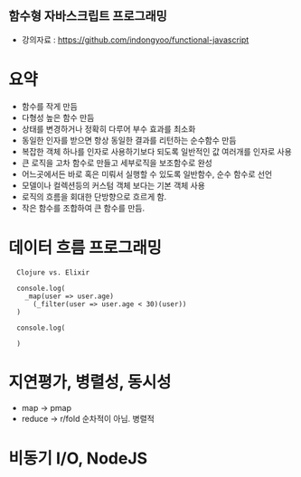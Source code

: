 
## 함수형 자바스크립트 프로그래밍
- 강의자료 : https://github.com/indongyoo/functional-javascript

# 요약
- 함수를 작게 만듬
- 다형성 높은 함수 만듬
- 상태를 변경하거나 정확히 다루어 부수 효과를 최소화
- 동일한 인자를 받으면 항상 동일한 결과를 리턴하는 순수함수 만듬
- 복잡한 객체 하나를 인자로 사용하기보다 되도록 일반적인 값 여러개를 인자로 사용
- 큰 로직을 고차 함수로 만들고 세부로직을 보조함수로 완성
- 어느곳에서든 바로 혹은 미뤄서 실행할 수 있도록 일반함수, 순수 함수로 선언
- 모델이나 컬렉션등의 커스텀 객체 보다는 기본 객체 사용
- 로직의 흐름을 회대한 단방향으로 흐르게 함.
- 작은 함수를 조합하여 큰 함수를 만듬.

# 데이터 흐름 프로그래밍
```
  Clojure vs. Elixir

  console.log(
    _map(user => user.age)
      (_filter(user => user.age < 30)(user))
  )

  console.log(

  )

```

# 지연평가, 병렬성, 동시성
- map -> pmap
- reduce -> r/fold 순차적이 아님. 병렬적

# 비동기 I/O, NodeJS
